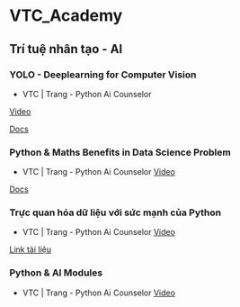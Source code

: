 # VTC_Academy
 
## Trí tuệ nhân tạo - AI

### YOLO - Deeplearning for Computer Vision
- VTC | Trang - Python Ai Counselor

[Video](https://us06web.zoom.us/rec/share/GIBUNMEmflN1iGOHda6iBeT8QP2R_n2tY_LbtoIn0t4ynBXPIW6WbP0ybiGohQ5R.IGT5SDh0KABYAVn0)

[Docs](https://drive.google.com/file/d/1L1LPVe_odRLWAQvw0aW7pC2N0cC4bjlG/view?usp=sharing)

### Python & Maths Benefits in Data Science Problem
- VTC | Trang - Python Ai Counselor
[Video](https://us06web.zoom.us/rec/play/YSeSdik_1j-5Nwr7H_10cf_U11cmj66PpOUFrwKEv-Bv5DPSbp0fE4nw32J82SKo0emFo2VDQmE5tsM.y386KsapbmaC__Gq?continueMode=true&_x_zm_rtaid=z4Hioa1_TguGqGVJVhaBJA.1673409603087.553693557548cfb60469e88ae1450065&_x_zm_rhtaid=620)

[Docs](https://drive.google.com/file/d/1RGdUdIKev8uoqMjGd_bg-s2mvu6ZMxl0/view?usp=sharing)

### Trực quan hóa dữ liệu với sức mạnh của Python
- VTC | Trang - Python Ai Counselor
[Video](https://us06web.zoom.us/rec/play/zOjLoyLwY5Ll2s575gHwRjRz7N4qS4Q6acZBp2lRGI14jkMk80pXq4sI5hECIeOaiMAyn-DNfWM4VzB9.02OwfTkjAzNwcylU?autoplay=true&startTime=1660440559000)

[Link tài liệu](https://drive.google.com/file/d/1TtQrQbwJpPTp9XrcMPitB_DH00ORHVmc/view?usp=sharing)

### Python & AI Modules
- VTC | Trang - Python Ai Counselor
[Video](https://us06web.zoom.us/rec/play/xjBU0Dnzws7IM8H6n-wwgn1DN7Ysccz-BXoSXOKV4TJ1Igp54stkudN0ZEb1WbAlVovxpON0LZcsLpCH.nKR9CKl4M3MSSV46?autoplay=true&startTime=1665317428000)